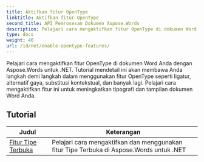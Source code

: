 ```yaml
---
title: Aktifkan fitur OpenType
linktitle: Aktifkan fitur OpenType
second_title: API Pemrosesan Dokumen Aspose.Words
description: Pelajari cara mengaktifkan fitur OpenType di dokumen Word dengan Aspose.Words untuk .NET. Tutorial ini akan memandu Anda melalui langkah-langkah untuk mengaktifkan fitur lanjutan font OpenType.
type: docs
weight: 40
url: /id/net/enable-opentype-features/
---
```

Pelajari cara mengaktifkan fitur OpenType di dokumen Word Anda dengan Aspose.Words untuk .NET. Tutorial mendetail ini akan membawa Anda langkah demi langkah dalam menggunakan fitur OpenType seperti ligatur, alternatif gaya, substitusi kontekstual, dan banyak lagi. Pelajari cara mengaktifkan fitur ini untuk meningkatkan tipografi dan tampilan dokumen Word Anda.

 ## Tutorial
| Judul | Keterangan |
| --- | --- |
| [Fitur Tipe Terbuka](./open-type-features/) | Pelajari cara mengaktifkan dan menggunakan fitur Tipe Terbuka di Aspose.Words untuk .NET |